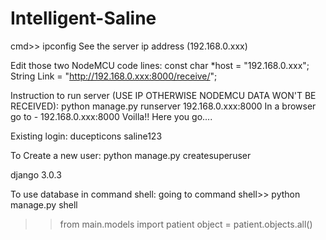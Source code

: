 # Intelligent-Saline

cmd>> ipconfig
See the server ip address (192.168.0.xxx)

Edit those two NodeMCU code lines:
const char *host = "192.168.0.xxx"; 
String Link = "http://192.168.0.xxx:8000/receive/";

Instruction to run server (USE IP OTHERWISE NODEMCU DATA WON'T BE RECEIVED): python manage.py runserver 192.168.0.xxx:8000
In a browser go to - 192.168.0.xxx:8000
Voilla!! Here you go....


Existing login: 
ducepticons
saline123

To Create a new user: python manage.py createsuperuser

django 3.0.3


To use database in command shell:
going to command shell>> python manage.py shell
>> from main.models import patient
>> object = patient.objects.all()